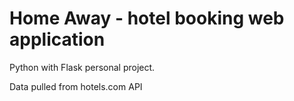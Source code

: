 # Home Away - hotel booking web application

Python with Flask personal project.

Data pulled from hotels.com API
